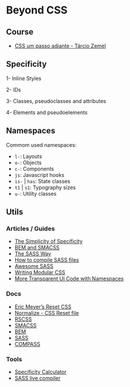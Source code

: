 # Beyond CSS

## Course

- [CSS um passo adiante - Tárcio Zemel](https://www.udemy.com/css-um-passo-adiante)

## Specificity

1- Inline Styles

2- IDs

3- Classes, pseudoclasses and attributes

4- Elements and pseudoelements

## Namespaces

Commom used namespaces:

- `l-`: Layouts
- `o-`: Objects
- `c-`: Components
- `js`: Javascript hooks
- `is-` | `has`: State classes
- `t1` | `s1`: Typography sizes
- `u-`: Utility classes

## Utils 

### Articles / Guides 
- [The Simplicity of Specificity](https://codepen.io/davidkpiano/post/the-simplicity-of-specificity)
- [BEM and SMACSS](https://www.sitepoint.com/bem-smacss-advice-from-developers/)
- [The SASS Way](http://thesassway.com/)
- [How to compile SASS files](http://sassbreak.com/watch-your-sass/)
- [Awesome SASS](https://github.com/HugoGiraudel/awesome-sass)
- [Writing Modular CSS](https://zellwk.com/blog/css-architecture-2/)
- [More Transparent UI Code with Namespaces](https://csswizardry.com/2015/03/more-transparent-ui-code-with-namespaces/)

### Docs 

- [Eric Meyer’s Reset CSS](https://cssreset.com/scripts/eric-meyer-reset-css/)
- [Normalize - CSS Reset file](https://github.com/necolas/normalize.css/blob/master/normalize.css)
- [RSCSS](http://rscss.io)
- [SMACSS](https://smacss.com/)
- [BEM](http://getbem.com/introduction/)
- [SASS](http://sass-lang.com/)
- [COMPASS](http://compass-style.org)

### Tools

- [Specificity Calculator](https://specificity.keegan.st/)
- [SASS live compiler](https://www.sassmeister.com/)

